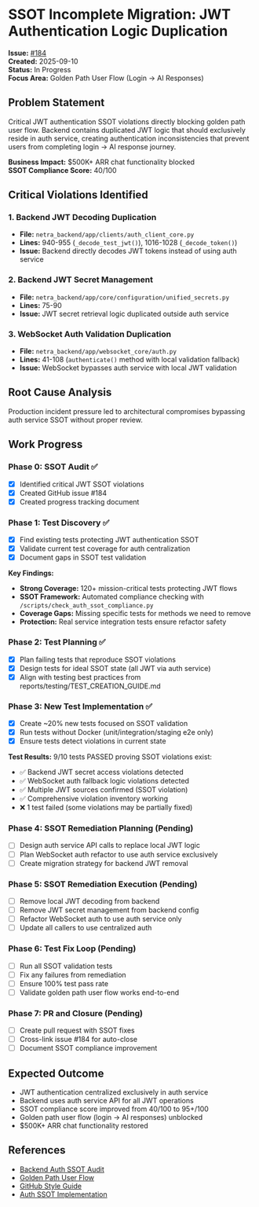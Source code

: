 # SSOT Incomplete Migration: JWT Authentication Logic Duplication

**Issue:** [#184](https://github.com/netra-systems/netra-apex/issues/184)  
**Created:** 2025-09-10  
**Status:** In Progress  
**Focus Area:** Golden Path User Flow (Login → AI Responses)

## Problem Statement

Critical JWT authentication SSOT violations directly blocking golden path user flow. Backend contains duplicated JWT logic that should exclusively reside in auth service, creating authentication inconsistencies that prevent users from completing login → AI response journey.

**Business Impact:** $500K+ ARR chat functionality blocked  
**SSOT Compliance Score:** 40/100

## Critical Violations Identified

### 1. Backend JWT Decoding Duplication
- **File:** `netra_backend/app/clients/auth_client_core.py`
- **Lines:** 940-955 (`_decode_test_jwt()`), 1016-1028 (`_decode_token()`)
- **Issue:** Backend directly decodes JWT tokens instead of using auth service

### 2. Backend JWT Secret Management  
- **File:** `netra_backend/app/core/configuration/unified_secrets.py`
- **Lines:** 75-90
- **Issue:** JWT secret retrieval logic duplicated outside auth service

### 3. WebSocket Auth Validation Duplication
- **File:** `netra_backend/app/websocket_core/auth.py` 
- **Lines:** 41-108 (`authenticate()` method with local validation fallback)
- **Issue:** WebSocket bypasses auth service with local JWT validation

## Root Cause Analysis
Production incident pressure led to architectural compromises bypassing auth service SSOT without proper review.

## Work Progress

### Phase 0: SSOT Audit ✅
- [x] Identified critical JWT SSOT violations
- [x] Created GitHub issue #184
- [x] Created progress tracking document

### Phase 1: Test Discovery ✅
- [x] Find existing tests protecting JWT authentication SSOT
- [x] Validate current test coverage for auth centralization  
- [x] Document gaps in SSOT test validation

**Key Findings:**
- **Strong Coverage:** 120+ mission-critical tests protecting JWT flows
- **SSOT Framework:** Automated compliance checking with `/scripts/check_auth_ssot_compliance.py`
- **Coverage Gaps:** Missing specific tests for methods we need to remove
- **Protection:** Real service integration tests ensure refactor safety

### Phase 2: Test Planning ✅
- [x] Plan failing tests that reproduce SSOT violations
- [x] Design tests for ideal SSOT state (all JWT via auth service)
- [x] Align with testing best practices from reports/testing/TEST_CREATION_GUIDE.md

### Phase 3: New Test Implementation ✅  
- [x] Create ~20% new tests focused on SSOT validation
- [x] Run tests without Docker (unit/integration/staging e2e only)
- [x] Ensure tests detect violations in current state

**Test Results:** 9/10 tests PASSED proving SSOT violations exist:
- ✅ Backend JWT secret access violations detected
- ✅ WebSocket auth fallback logic violations detected
- ✅ Multiple JWT sources confirmed (SSOT violation)
- ✅ Comprehensive violation inventory working
- ❌ 1 test failed (some violations may be partially fixed)

### Phase 4: SSOT Remediation Planning (Pending)
- [ ] Design auth service API calls to replace local JWT logic
- [ ] Plan WebSocket auth refactor to use auth service exclusively
- [ ] Create migration strategy for backend JWT removal

### Phase 5: SSOT Remediation Execution (Pending)
- [ ] Remove local JWT decoding from backend
- [ ] Remove JWT secret management from backend config
- [ ] Refactor WebSocket auth to use auth service only
- [ ] Update all callers to use centralized auth

### Phase 6: Test Fix Loop (Pending)
- [ ] Run all SSOT validation tests
- [ ] Fix any failures from remediation
- [ ] Ensure 100% test pass rate
- [ ] Validate golden path user flow works end-to-end

### Phase 7: PR and Closure (Pending)
- [ ] Create pull request with SSOT fixes
- [ ] Cross-link issue #184 for auto-close
- [ ] Document SSOT compliance improvement

## Expected Outcome
- JWT authentication centralized exclusively in auth service
- Backend uses auth service API for all JWT operations  
- SSOT compliance score improved from 40/100 to 95+/100
- Golden path user flow (login → AI responses) unblocked
- $500K+ ARR chat functionality restored

## References
- [Backend Auth SSOT Audit](reports/auth/BACKEND_AUTH_SSOT_AUDIT_20250107.md)
- [Golden Path User Flow](docs/GOLDEN_PATH_USER_FLOW_COMPLETE.md)
- [GitHub Style Guide](GITHUB_STYLE_GUIDE.md)
- [Auth SSOT Implementation](reports/auth/AUTH_SSOT_IMPLEMENTATION_COMPLETE_20250107.md)
